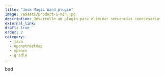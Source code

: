 ```yaml
---
title: "Josm Magic Wand plugin"
image: /assets/product-1-min.jpg
description: Desarrolle un plugin para eliminar secuencias innecesarias en un proceso de limpiesa de secuencias por parte de mapillary, cada seucencia cuenta con alrededor de 50 puntos.
external_link: 
draft: true
order: 2
category: 
  - java
  - openstreetmap
  - opencv
  - gradle
---
```


bod

 